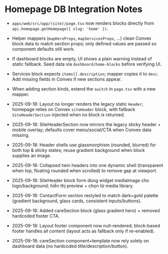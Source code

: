 # Homepage DB Integration Notes

- `apps/web/src/app/(site)/page.tsx` now renders blocks directly from `api.homepage.getHomepage({ slug: 'home' })`.
- Helper mappers (`mapHeroProps`, `mapServicesProps`, ...) clean Convex block data to match section props; only defined values are passed so component defaults still work.
- If dashboard blocks are empty, UI shows a plain warning instead of static fallback. Seed data via `dashboard/home-blocks` before verifying UI.
- Services block expects `items[].description`; mapper copies it to `desc`. Add missing fields in Convex if new sections appear.
- When adding section kinds, extend the `switch` in `page.tsx` with a new mapper.

- 2025-09-18: Layout no longer renders the legacy static `Header`; homepage relies on Convex `siteHeader` block, with fallback `SiteHeaderSection` injected when no block is returned.
- 2025-09-18: SiteHeaderSection now mirrors the legacy sticky header + mobile overlay; defaults cover menu/social/CTA when Convex data missing.
- 2025-09-18: Header shells use glassmorphism (rounded, blurred) for both top & sticky states; reuse gradient background when block supplies an image.
- 2025-09-18: Collapsed twin headers into one dynamic shell (transparent when top, floating rounded when scrolled) to remove gap at viewport.
- 2025-09-18: SiteHeader block form dùng widget mediaImage cho logo/background; hiển thị preview + chọn từ media library.
- 2025-09-18: ContactForm section restyled to match dark+gold palette (gradient background, glass cards, consistent inputs/buttons).
- 2025-09-18: Added careSection block (glass gradient hero) + removed hardcoded footer CTA.
- 2025-09-18: Layout footer component now null-rendered; block-based footer handles all content (layout acts as fallback only if re-enabled).
- 2025-09-18: careSection component+template now rely solely on dashboard data (no hardcoded title/description/button).
